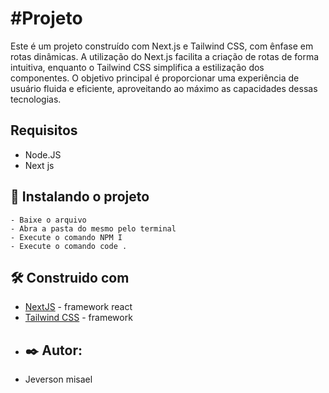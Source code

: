 # #Projeto
Este é um projeto construído com Next.js e Tailwind CSS, com ênfase em rotas dinâmicas. A utilização do Next.js facilita a criação de rotas de forma intuitiva, enquanto o Tailwind CSS simplifica a estilização dos componentes. O objetivo principal é proporcionar uma experiência de usuário fluida e eficiente, aproveitando ao máximo as capacidades dessas tecnologias.
## Requisitos
- Node.JS
- Next js

## 🚀 Instalando o projeto
```
- Baixe o arquivo
- Abra a pasta do mesmo pelo terminal
- Execute o comando NPM I
- Execute o comando code .
```
## 🛠️ Construido com
* [NextJS](https://nextjs.org/) -  framework react
* [Tailwind CSS](https://tailwindcss.com/) - framework
* ## ✒️ Autor:
- Jeverson misael

